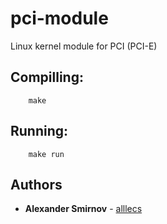 # pci-module

Linux kernel module for PCI (PCI-E)

## Compilling:
````
	make
````

## Running:
````
	make run
````

## Authors
* **Alexander Smirnov** - [alllecs](https://github.com/alllecs)

